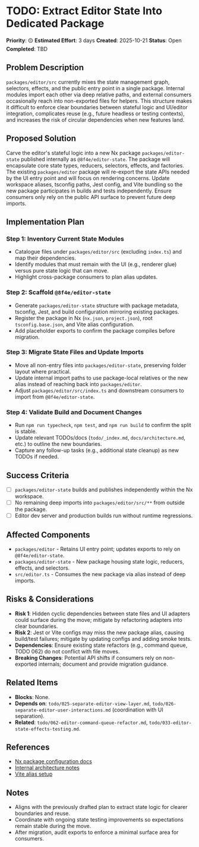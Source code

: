 # TODO: Extract Editor State Into Dedicated Package

**Priority**: 🟡
**Estimated Effort**: 3 days
**Created**: 2025-10-21
**Status**: Open
**Completed**: TBD

## Problem Description

`packages/editor/src` currently mixes the state management graph, selectors, effects, and the public entry point in a single package. Internal modules import each other via deep relative paths, and external consumers occasionally reach into non-exported files for helpers. This structure makes it difficult to enforce clear boundaries between stateful logic and UI/editor integration, complicates reuse (e.g., future headless or testing contexts), and increases the risk of circular dependencies when new features land.

## Proposed Solution

Carve the editor's stateful logic into a new Nx package `packages/editor-state` published internally as `@8f4e/editor-state`. The package will encapsulate core state types, reducers, selectors, effects, and factories. The existing `packages/editor` package will re-export the state APIs needed by the UI entry point and will focus on rendering concerns. Update workspace aliases, tsconfig paths, Jest config, and Vite bundling so the new package participates in builds and tests independently. Ensure consumers only rely on the public API surface to prevent future deep imports.

## Implementation Plan

### Step 1: Inventory Current State Modules
- Catalogue files under `packages/editor/src` (excluding `index.ts`) and map their dependencies.
- Identify modules that must remain with the UI (e.g., renderer glue) versus pure state logic that can move.
- Highlight cross-package consumers to plan alias updates.

### Step 2: Scaffold `@8f4e/editor-state`
- Generate `packages/editor-state` structure with package metadata, tsconfig, Jest, and build configuration mirroring existing packages.
- Register the package in Nx (`nx.json`, `project.json`), root `tsconfig.base.json`, and Vite alias configuration.
- Add placeholder exports to confirm the package compiles before migration.

### Step 3: Migrate State Files and Update Imports
- Move all non-entry files into `packages/editor-state`, preserving folder layout where practical.
- Update internal import paths to use package-local relatives or the new alias instead of reaching back into `packages/editor`.
- Adjust `packages/editor/src/index.ts` and downstream consumers to import from `@8f4e/editor-state`.

### Step 4: Validate Build and Document Changes
- Run `npm run typecheck`, `npm test`, and `npm run build` to confirm the split is stable.
- Update relevant TODOs/docs (`todo/_index.md`, `docs/architecture.md`, etc.) to outline the new boundaries.
- Capture any follow-up tasks (e.g., additional state cleanup) as new TODOs if needed.

## Success Criteria

- [ ] `packages/editor-state` builds and publishes independently within the Nx workspace.
- [ ] No remaining deep imports into `packages/editor/src/**` from outside the package.
- [ ] Editor dev server and production builds run without runtime regressions.

## Affected Components

- `packages/editor` - Retains UI entry point; updates exports to rely on `@8f4e/editor-state`.
- `packages/editor-state` - New package housing state logic, reducers, effects, and selectors.
- `src/editor.ts` - Consumes the new package via alias instead of deep imports.

## Risks & Considerations

- **Risk 1**: Hidden cyclic dependencies between state files and UI adapters could surface during the move; mitigate by refactoring adapters into clear boundaries.
- **Risk 2**: Jest or Vite configs may miss the new package alias, causing build/test failures; mitigate by updating configs and adding smoke tests.
- **Dependencies**: Ensure existing state refactors (e.g., command queue, TODO 062) do not conflict with file moves.
- **Breaking Changes**: Potential API shifts if consumers rely on non-exported internals; document and provide migration guidance.

## Related Items

- **Blocks**: None.
- **Depends on**: `todo/025-separate-editor-view-layer.md`, `todo/026-separate-editor-user-interactions.md` (coordination with UI separation).
- **Related**: `todo/062-editor-command-queue-refactor.md`, `todo/033-editor-state-effects-testing.md`.

## References

- [Nx package configuration docs](https://nx.dev/recipes/other/adding-and-serving-react-applications#libraries)
- [Internal architecture notes](docs/architecture.md)
- [Vite alias setup](vite.config.mjs)

## Notes

- Aligns with the previously drafted plan to extract state logic for clearer boundaries and reuse.
- Coordinate with ongoing state testing improvements so expectations remain stable during the move.
- After migration, audit exports to enforce a minimal surface area for consumers.
